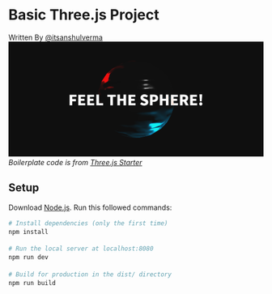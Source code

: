 # Basic Three.js Project
Written By [@itsanshulverma](https://github.com/itsanshulverma)
<br />
<img alt="Plot comparison of Heap Sort and nlogn" src="https://github.com/itsanshulverma/threejs-basic/blob/main/out.png" width="540px" />
<br />
*Boilerplate code is from [Three.js Starter](https://github.com/designcourse/threejs-webpack-starter)*

## Setup
Download [Node.js](https://nodejs.org/en/download/).
Run this followed commands:

``` bash
# Install dependencies (only the first time)
npm install

# Run the local server at localhost:8080
npm run dev

# Build for production in the dist/ directory
npm run build
```
